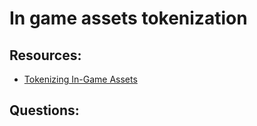 # In game assets tokenization

## Resources:

* [Tokenizing In-Game Assets](https://chain.link/education-hub/tokenization-of-game-assets)

## Questions:
